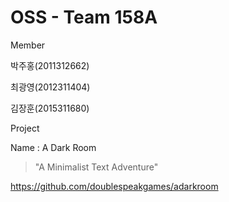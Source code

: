 # OSS - Team 158A

Member

박주홍(2011312662)

최광영(2012311404)

김장훈(2015311680)



Project

Name : A Dark Room 

> "A Minimalist Text Adventure"

https://github.com/doublespeakgames/adarkroom
